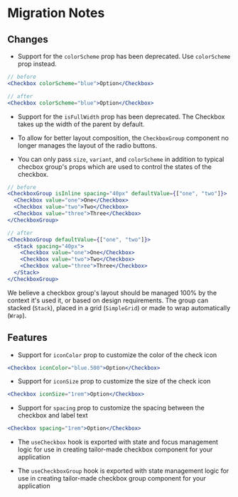 # Migration Notes

## Changes

- Support for the `colorScheme` prop has been deprecated. Use `colorScheme` prop
  instead.

```jsx
// before
<Checkbox colorScheme="blue">Option</Checkbox>

// after
<Checkbox colorScheme="blue">Option</Checkbox>
```

- Support for the `isFullWidth` prop has been deprecated. The Checkbox takes up
  the width of the parent by default.

- To allow for better layout composition, the `CheckboxGroup` component no
  longer manages the layout of the radio buttons.

- You can only pass `size`, `variant`, and `colorScheme` in addition to typical
  checbox group's props which are used to control the states of the checkbox.

```jsx
// before
<CheckboxGroup isInline spacing="40px" defaultValue={["one", "two"]}>
  <Checkbox value="one">One</Checkbox>
  <Checkbox value="two">Two</Checkbox>
  <Checkbox value="three">Three</Checkbox>
</CheckboxGroup>

// after
<CheckboxGroup defaultValue={["one", "two"]}>
  <Stack spacing="40px">
    <Checkbox value="one">One</Checkbox>
    <Checkbox value="two">Two</Checkbox>
    <Checkbox value="three">Three</Checkbox>
  </Stack>
</CheckboxGroup>
```

We believe a checkbox group's layout should be managed 100% by the context it's
used it, or based on design requirements. The group can stacked (`Stack`),
placed in a grid (`SimpleGrid`) or made to wrap automatically (`Wrap`).

## Features

- Support for `iconColor` prop to customize the color of the check icon

```jsx
<Checkbox iconColor="blue.500">Option</Checkbox>
```

- Support for `iconSize` prop to customize the size of the check icon

```jsx
<Checkbox iconSize="1rem">Option</Checkbox>
```

- Support for `spacing` prop to customize the spacing between the checkbox and
  label text

```jsx
<Checkbox spacing="1rem">Option</Checkbox>
```

- The `useCheckbox` hook is exported with state and focus management logic for
  use in creating tailor-made checkbox component for your application

* The `useCheckboxGroup` hook is exported with state management logic for use in
  creating tailor-made checkbox group component for your application
